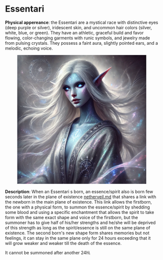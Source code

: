 # Essentari

**Physical appereance**: the Essentari are a mystical race with distinctive eyes (deep purple or silver), iridescent skin, and uncommon hair colors (silver, white, blue, or green). They have an athletic, graceful build and favor flowing, color-changing garments with runic symbols, and jewelry made from pulsing crystals. They possess a faint aura, slightly pointed ears, and a melodic, echoing voice.&#x20;

<figure><img src="../.gitbook/assets/Essentari.webp" alt="" width="563"><figcaption></figcaption></figure>

**Description**: When an Essentari s born, an essence/spirit also is born few seconds later in  the plane of existence [netherveil.md](../planes-of-existence-spheres/netherveil.md "mention") that shares a link with the newborn in the main plane of existence. This link allows the firstborn, the one with a physical form, to summon the essence/spirit by shedding some blood and using a specific enchantment that allows the spirit to take form with the same exact shape and voice of the firstborn, but the summoner has to give half of his/her strengths and he/she will be deprived of this strength as long as the spirit/essence is still on the same plane of existence. The second born's new shape form shares memories but not feelings, it can stay in the same plane only for 24 hours exceeding that it will grow weaker and weaker till the death of the essence.

&#x20;It cannot be summoned after another 24h\
